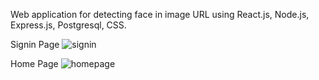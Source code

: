 Web application for detecting face in image URL using React.js, Node.js, Express.js, Postgresql, CSS.

Signin Page
![signin](https://user-images.githubusercontent.com/28638625/144319430-6597f5b4-4e72-4fd1-96ee-d12ba06f00d2.JPG)

Home Page
![homepage](https://user-images.githubusercontent.com/28638625/144319945-9bff4ee3-f0f5-42e9-a793-bea6bbb011c5.JPG)
